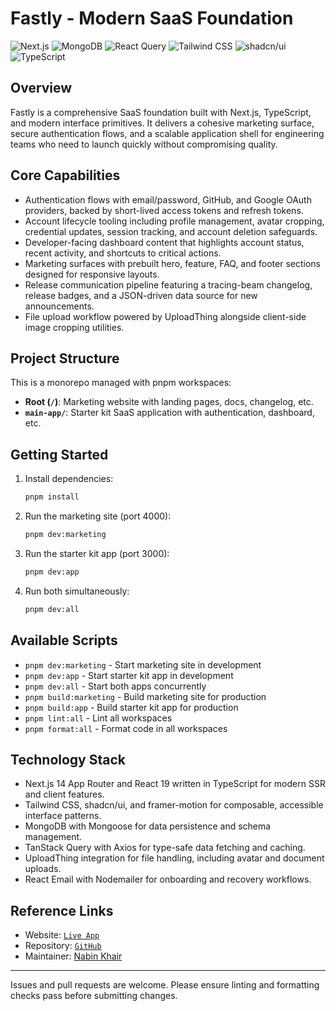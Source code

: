 # Fastly - Modern SaaS Foundation

![Next.js](https://img.shields.io/badge/Next.js-000000?logo=nextdotjs&logoColor=white)
![MongoDB](https://img.shields.io/badge/MongoDB-47A248?logo=mongodb&logoColor=white)
![React Query](https://img.shields.io/badge/React%20Query-FF4154?logo=reactquery&logoColor=white)
![Tailwind CSS](https://img.shields.io/badge/Tailwind%20CSS-0EA5E9?logo=tailwindcss&logoColor=white)
![shadcn/ui](https://img.shields.io/badge/shadcn%2Fui-08090A?logo=shadcnui&logoColor=white)
![TypeScript](https://img.shields.io/badge/TypeScript-3178C6?logo=typescript&logoColor=white)

## Overview

Fastly is a comprehensive SaaS foundation built with Next.js, TypeScript, and modern interface primitives. It delivers a cohesive marketing surface, secure authentication flows, and a scalable application shell for engineering teams who need to launch quickly without compromising quality.

## Core Capabilities

- Authentication flows with email/password, GitHub, and Google OAuth providers, backed by short-lived access tokens and refresh tokens.
- Account lifecycle tooling including profile management, avatar cropping, credential updates, session tracking, and account deletion safeguards.
- Developer-facing dashboard content that highlights account status, recent activity, and shortcuts to critical actions.
- Marketing surfaces with prebuilt hero, feature, FAQ, and footer sections designed for responsive layouts.
- Release communication pipeline featuring a tracing-beam changelog, release badges, and a JSON-driven data source for new announcements.
- File upload workflow powered by UploadThing alongside client-side image cropping utilities.

## Project Structure

This is a monorepo managed with pnpm workspaces:

- **Root (`/`)**: Marketing website with landing pages, docs, changelog, etc.
- **`main-app/`**: Starter kit SaaS application with authentication, dashboard, etc.

## Getting Started

1. Install dependencies:

   ```bash
   pnpm install
   ```

2. Run the marketing site (port 4000):

   ```bash
   pnpm dev:marketing
   ```

3. Run the starter kit app (port 3000):

   ```bash
   pnpm dev:app
   ```

4. Run both simultaneously:
   ```bash
   pnpm dev:all
   ```

## Available Scripts

- `pnpm dev:marketing` - Start marketing site in development
- `pnpm dev:app` - Start starter kit app in development
- `pnpm dev:all` - Start both apps concurrently
- `pnpm build:marketing` - Build marketing site for production
- `pnpm build:app` - Build starter kit app for production
- `pnpm lint:all` - Lint all workspaces
- `pnpm format:all` - Format code in all workspaces

## Technology Stack

- Next.js 14 App Router and React 19 written in TypeScript for modern SSR and client features.
- Tailwind CSS, shadcn/ui, and framer-motion for composable, accessible interface patterns.
- MongoDB with Mongoose for data persistence and schema management.
- TanStack Query with Axios for type-safe data fetching and caching.
- UploadThing integration for file handling, including avatar and document uploads.
- React Email with Nodemailer for onboarding and recovery workflows.

## Reference Links

- Website: [`Live App`](https://fastly.nabinkhair.com.np)
- Repository: [`GitHub`](https://github.com/nabinkhair42/fastly)
- Maintainer: [Nabin Khair](https://nabinkhair.com.np)

---

Issues and pull requests are welcome. Please ensure linting and formatting checks pass before submitting changes.
